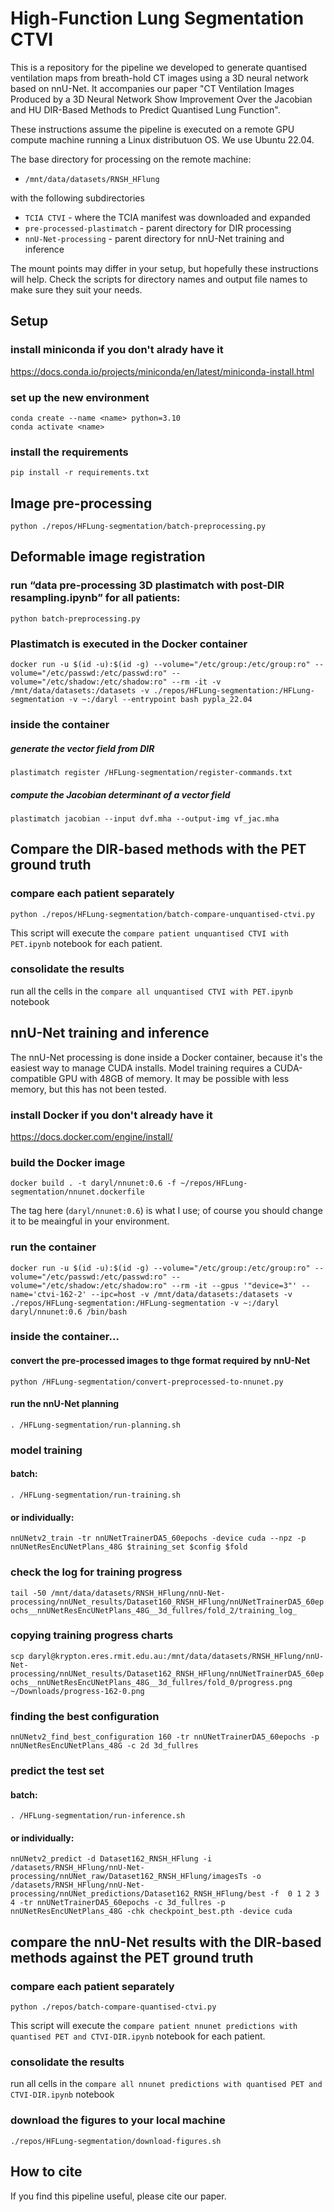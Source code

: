 # High-Function Lung Segmentation CTVI
This is a repository for the pipeline we developed to generate quantised ventilation maps from breath-hold CT images using a 3D neural network based on nnU-Net. It accompanies our paper "CT Ventilation Images Produced by a 3D Neural Network Show Improvement Over the Jacobian and HU DIR-Based Methods to Predict Quantised Lung Function".

These instructions assume the pipeline is executed on a remote GPU compute machine running a Linux distributuon OS. We use Ubuntu 22.04.

The base directory for processing on the remote machine:
- `/mnt/data/datasets/RNSH_HFlung`

with the following subdirectories
* `TCIA CTVI` - where the TCIA manifest was downloaded and expanded
* `pre-processed-plastimatch` - parent directory for DIR processing
* `nnU-Net-processing` - parent directory for nnU-Net training and inference

The mount points may differ in your setup, but hopefully these instructions will help. Check the scripts for directory names and output file names to make sure they suit your needs.

## Setup
### install miniconda if you don't alrady have it
https://docs.conda.io/projects/miniconda/en/latest/miniconda-install.html

### set up the new environment
```
conda create --name <name> python=3.10
conda activate <name>
```

### install the requirements
`pip install -r requirements.txt`

## Image pre-processing
`python ./repos/HFLung-segmentation/batch-preprocessing.py`

## Deformable image registration
### run “data pre-processing 3D plastimatch with post-DIR resampling.ipynb” for all patients:
`python batch-preprocessing.py`

### Plastimatch is executed in the Docker container
`docker run -u $(id -u):$(id -g) --volume="/etc/group:/etc/group:ro" --volume="/etc/passwd:/etc/passwd:ro" --volume="/etc/shadow:/etc/shadow:ro" --rm -it -v /mnt/data/datasets:/datasets -v ./repos/HFLung-segmentation:/HFLung-segmentation -v ~:/daryl --entrypoint bash pypla_22.04`

### inside the container
##### generate the vector field from DIR
`plastimatch register /HFLung-segmentation/register-commands.txt`

##### compute the Jacobian determinant of a vector field
`plastimatch jacobian --input dvf.mha --output-img vf_jac.mha`

## Compare the DIR-based methods with the PET ground truth
### compare each patient separately
`python ./repos/HFLung-segmentation/batch-compare-unquantised-ctvi.py`

This script will execute the `compare patient unquantised CTVI with PET.ipynb` notebook for each patient.

### consolidate the results
run all the cells in the `compare all unquantised CTVI with PET.ipynb` notebook

## nnU-Net training and inference
The nnU-Net processing is done inside a Docker container, because it's the easiest way to manage CUDA installs. Model training requires a CUDA-compatible GPU with 48GB of memory. It may be possible with less memory, but this has not been tested.

### install Docker if you don't already have it
https://docs.docker.com/engine/install/

### build the Docker image
`docker build . -t daryl/nnunet:0.6 -f ~/repos/HFLung-segmentation/nnunet.dockerfile`

The tag here (`daryl/nnunet:0.6`) is what I use; of course you should change it to be meaingful in your environment.

### run the container
`docker run -u $(id -u):$(id -g) --volume="/etc/group:/etc/group:ro" --volume="/etc/passwd:/etc/passwd:ro" --volume="/etc/shadow:/etc/shadow:ro" --rm -it --gpus '"device=3"' --name='ctvi-162-2' --ipc=host -v /mnt/data/datasets:/datasets -v ./repos/HFLung-segmentation:/HFLung-segmentation -v ~:/daryl daryl/nnunet:0.6 /bin/bash`

### inside the container…

#### convert the pre-processed images to thge format required by nnU-Net
`python /HFLung-segmentation/convert-preprocessed-to-nnunet.py`

#### run the nnU-Net planning
`. /HFLung-segmentation/run-planning.sh`

### model training

#### batch:
`. /HFLung-segmentation/run-training.sh`

#### or individually:
`nnUNetv2_train -tr nnUNetTrainerDA5_60epochs -device cuda --npz -p nnUNetResEncUNetPlans_48G $training_set $config $fold`

### check the log for training progress
`tail -50 /mnt/data/datasets/RNSH_HFlung/nnU-Net-processing/nnUNet_results/Dataset160_RNSH_HFlung/nnUNetTrainerDA5_60epochs__nnUNetResEncUNetPlans_48G__3d_fullres/fold_2/training_log_`

### copying training progress charts
`scp daryl@krypton.eres.rmit.edu.au:/mnt/data/datasets/RNSH_HFlung/nnU-Net-processing/nnUNet_results/Dataset162_RNSH_HFlung/nnUNetTrainerDA5_60epochs__nnUNetResEncUNetPlans_48G__3d_fullres/fold_0/progress.png ~/Downloads/progress-162-0.png`

### finding the best configuration
`nnUNetv2_find_best_configuration 160 -tr nnUNetTrainerDA5_60epochs -p nnUNetResEncUNetPlans_48G -c 2d 3d_fullres`

### predict the test set

#### batch:
`. /HFLung-segmentation/run-inference.sh`

#### or individually:
`nnUNetv2_predict -d Dataset162_RNSH_HFlung -i /datasets/RNSH_HFlung/nnU-Net-processing/nnUNet_raw/Dataset162_RNSH_HFlung/imagesTs -o /datasets/RNSH_HFlung/nnU-Net-processing/nnUNet_predictions/Dataset162_RNSH_HFlung/best -f  0 1 2 3 4 -tr nnUNetTrainerDA5_60epochs -c 3d_fullres -p nnUNetResEncUNetPlans_48G -chk checkpoint_best.pth -device cuda`

## compare the nnU-Net results with the DIR-based methods against the PET ground truth
### compare each patient separately
`python ./repos/batch-compare-quantised-ctvi.py`

This script will execute the `compare patient nnunet predictions with quantised PET and CTVI-DIR.ipynb` notebook for each patient.

### consolidate the results
run all cells in the `compare all nnunet predictions with quantised PET and CTVI-DIR.ipynb` notebook

### download the figures to your local machine
`./repos/HFLung-segmentation/download-figures.sh`


## How to cite
If you find this pipeline useful, please cite our paper.
